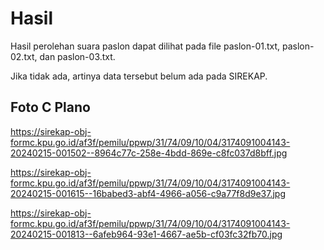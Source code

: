 # Hasil

Hasil perolehan suara paslon dapat dilihat pada file paslon-01.txt, paslon-02.txt, dan paslon-03.txt.

Jika tidak ada, artinya data tersebut belum ada pada SIREKAP.

## Foto C Plano

https://sirekap-obj-formc.kpu.go.id/af3f/pemilu/ppwp/31/74/09/10/04/3174091004143-20240215-001502--8964c77c-258e-4bdd-869e-c8fc037d8bff.jpg

https://sirekap-obj-formc.kpu.go.id/af3f/pemilu/ppwp/31/74/09/10/04/3174091004143-20240215-001615--16babed3-abf4-4966-a056-c9a77f8d9e37.jpg

https://sirekap-obj-formc.kpu.go.id/af3f/pemilu/ppwp/31/74/09/10/04/3174091004143-20240215-001813--6afeb964-93e1-4667-ae5b-cf03fc32fb70.jpg

